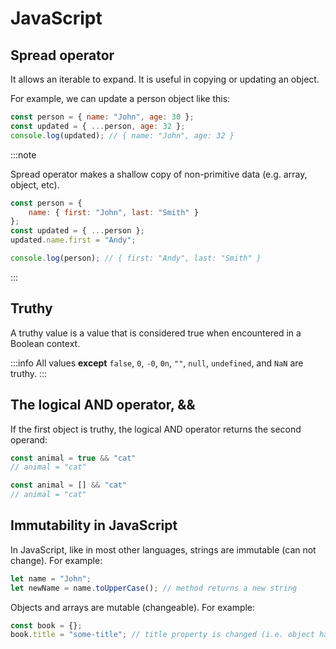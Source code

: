 # JavaScript

## Spread operator

It allows an iterable to expand. It is useful in copying or updating an object.

For example, we can update a person object like this:

```js
const person = { name: "John", age: 30 };
const updated = { ...person, age: 32 };
console.log(updated); // { name: "John", age: 32 }
```

:::note

Spread operator makes a shallow copy of non-primitive data (e.g. array, object, etc).

```js
const person = {
	name: { first: "John", last: "Smith" }
};
const updated = { ...person };
updated.name.first = "Andy";

console.log(person); // { first: "Andy", last: "Smith" }
```

:::

## Truthy

A truthy value is a value that is considered true when encountered in a Boolean context.

:::info
All values **except** `false`, `0`, `-0`, `0n`, `""`, `null`, `undefined`, and `NaN` are truthy.
:::

## The logical AND operator, &&

If the first object is truthy, the logical AND operator returns the second operand:

```js
const animal = true && "cat"
// animal = "cat"

const animal = [] && "cat"
// animal = "cat"
```

## Immutability in JavaScript

In JavaScript, like in most other languages, strings are immutable (can not change). For example:

```js
let name = "John";
let newName = name.toUpperCase(); // method returns a new string
```

Objects and arrays are mutable (changeable). For example:

```js
const book = {};
book.title = "some-title"; // title property is changed (i.e. object has mutated)
```
